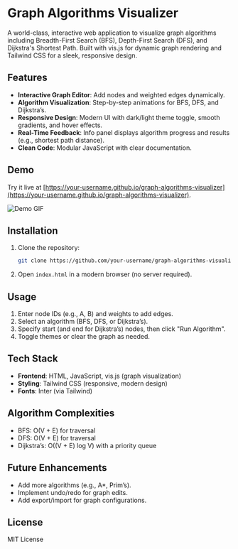 # Graph Algorithms Visualizer

A world-class, interactive web application to visualize graph algorithms including Breadth-First Search (BFS), Depth-First Search (DFS), and Dijkstra's Shortest Path. Built with vis.js for dynamic graph rendering and Tailwind CSS for a sleek, responsive design.

## Features
- **Interactive Graph Editor**: Add nodes and weighted edges dynamically.
- **Algorithm Visualization**: Step-by-step animations for BFS, DFS, and Dijkstra’s.
- **Responsive Design**: Modern UI with dark/light theme toggle, smooth gradients, and hover effects.
- **Real-Time Feedback**: Info panel displays algorithm progress and results (e.g., shortest path distance).
- **Clean Code**: Modular JavaScript with clear documentation.

## Demo
Try it live at [https://your-username.github.io/graph-algorithms-visualizer](https://your-username.github.io/graph-algorithms-visualizer).

![Demo GIF](assets/demo.gif)

## Installation
1. Clone the repository:
   ```bash
   git clone https://github.com/your-username/graph-algorithms-visualizer.git
   ```
2. Open `index.html` in a modern browser (no server required).

## Usage
1. Enter node IDs (e.g., A, B) and weights to add edges.
2. Select an algorithm (BFS, DFS, or Dijkstra’s).
3. Specify start (and end for Dijkstra’s) nodes, then click "Run Algorithm".
4. Toggle themes or clear the graph as needed.

## Tech Stack
- **Frontend**: HTML, JavaScript, vis.js (graph visualization)
- **Styling**: Tailwind CSS (responsive, modern design)
- **Fonts**: Inter (via Tailwind)

## Algorithm Complexities
- BFS: O(V + E) for traversal
- DFS: O(V + E) for traversal
- Dijkstra’s: O((V + E) log V) with a priority queue

## Future Enhancements
- Add more algorithms (e.g., A*, Prim’s).
- Implement undo/redo for graph edits.
- Add export/import for graph configurations.

## License
MIT License